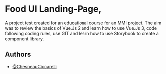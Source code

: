 # Food UI Landing-Page,

A project test created for an educational course for an MMI project. The aim was to review the basics of Vue.Js 2 and learn how to use Vue.Js 3, code following coding rules, use GIT and learn how to use Storybook to create a component library.

## Authors

- [@ChesneauCiccarelli](https://github.com/ChesneauCiccarelli)
